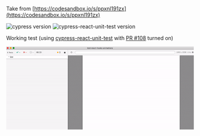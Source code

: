 Take from [https://codesandbox.io/s/ppxnl191zx](https://codesandbox.io/s/ppxnl191zx)

![cypress version](https://img.shields.io/badge/cypress-5.3.0-brightgreen) ![cypress-react-unit-test version](https://img.shields.io/badge/cypress--react--unit--test-4.16.0-brightgreen)

Working test (using [cypress-react-unit-test](https://github.com/bahmutov/cypress-react-unit-test) with [PR #108](https://github.com/bahmutov/cypress-react-unit-test/pull/108) turned on)

![Demo test](images/demo.gif)
